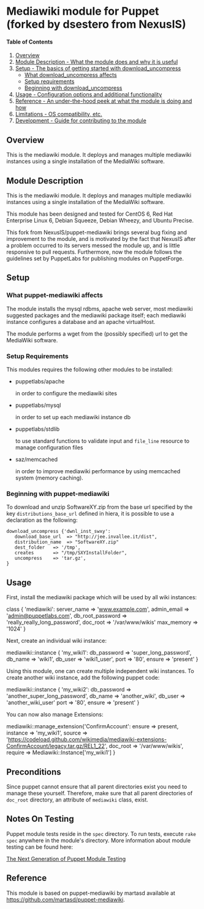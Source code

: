 # Mediawiki module for Puppet (forked by dsestero from NexusIS)

#### Table of Contents

1. [Overview](#overview)
2. [Module Description - What the module does and why it is useful](#module-description)
3. [Setup - The basics of getting started with download_uncompress](#setup)
    * [What download_uncompress affects](#what-puppet-mediawiki-affects)
    * [Setup requirements](#setup-requirements)
    * [Beginning with download_uncompress](#beginning-with-puppet-mediawiki)
4. [Usage - Configuration options and additional functionality](#usage)
5. [Reference - An under-the-hood peek at what the module is doing and how](#reference)
5. [Limitations - OS compatibility, etc.](#limitations)
6. [Development - Guide for contributing to the module](#development)

## Overview

This is the mediawiki module. It deploys and manages multiple mediawiki instances using a single installation of the MediaWiki software.

## Module Description

This is the mediawiki module. It deploys and manages multiple mediawiki instances using a single installation of the MediaWiki software. 

This module has been designed and tested for CentOS 6, Red Hat Enterprise Linux 6, Debian Squeeze, Debian Wheezy, and Ubuntu Precise.

This fork from NexusIS/puppet-mediawiki brings several bug fixing and improvement to the module, and is motivated by the fact that NexusIS after a problem occurred to its servers messed the module up, and is little responsive to pull requests. Furthermore, now the module follows the guidelines set by PuppetLabs for publishing modules on PuppetForge.

## Setup

### What puppet-mediawiki affects

The module installs the mysql rdbms, apache web server, most mediawiki suggested packages and the mediawiki package itself; each mediawiki instance configures a database and an apache virtualHost.

The module performs a wget from the (possibly specified) url to get the MediaWiki software.

### Setup Requirements

This modules requires the following other modules to be installed:

* puppetlabs/apache

    in order to configure the mediawiki sites

* puppetlabs/mysql

    in order to set up each mediawiki instance db

* puppetlabs/stdlib

    to use standard functions to validate input and `file_line` resource to manage configuration files
	
* saz/memcached

    in order to improve mediawiki performance by using memcached system (memory caching).

### Beginning with puppet-mediawiki	

To download and unzip SoftwareXY.zip from the base url specified by the key `distributions_base_url` defined in hiera, it is possible to use a declaration as the following:

```
download_uncompress {'dwnl_inst_swxy':
   download_base_url  => "http://jee.invallee.it/dist",
   distribution_name  => "SoftwareXY.zip"
   dest_folder   => '/tmp',
   creates       => "/tmp/SXYInstallFolder",
   uncompress    => 'tar.gz',
}
```




## Usage

First, install the mediawiki package which will be used by all wiki instances:

  class { 'mediawiki':
    server_name      => 'www.example.com',
    admin_email      => 'admin@puppetlabs.com',
    db_root_password => 'really_really_long_password',
    doc_root         => '/var/www/wikis'
    max_memory       => '1024'
  }
    
Next, create an individual wiki instance:

  mediawiki::instance { 'my_wiki1':
    db_password => 'super_long_password',
    db_name     => 'wiki1',
    db_user     => 'wiki1_user',
    port        => '80',
    ensure      => 'present'
  }

Using this module, one can create multiple independent wiki instances. To create another wiki instance, add the following puppet code:

  mediawiki::instance { 'my_wiki2':
    db_password => 'another_super_long_password',
    db_name     => 'another_wiki',
    db_user     => 'another_wiki_user'
    port        => '80',
    ensure      => 'present'
  }

You can now also manage Extensions:

  mediawiki::manage_extension{'ConfirmAccount':
    ensure    =>  present,
    instance  =>  'my_wiki1',
    source    =>  'https://codeload.github.com/wikimedia/mediawiki-extensions-ConfirmAccount/legacy.tar.gz/REL1_22',
    doc_root  =>  '/var/www/wikis', 
    require   =>  Mediawiki::Instance['my_wiki1']
  }


## Preconditions

Since puppet cannot ensure that all parent directories exist you need to
manage these yourself. Therefore, make sure that all parent directories of
`doc_root` directory, an attribute of `mediawiki` class, exist.

## Notes On Testing

Puppet module tests reside in the `spec` directory. To run tests, execute 
`rake spec` anywhere in the module's directory. More information about module 
testing can be found here:

[The Next Generation of Puppet Module Testing](http://puppetlabs.com/blog/the-next-generation-of-puppet-module-testing)

## Reference

This module is based on puppet-mediawiki by martasd available at
https://github.com/martasd/puppet-mediawiki.
